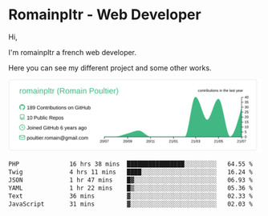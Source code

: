 # Romainpltr - Web Developer

Hi,

I'm romainpltr a french web developer.

Here you can see my different project and some other works.



[![](https://raw.githubusercontent.com/romainpltr/romainpltr/master/profile-summary-card-output/vue/0-profile-details.svg)](https://github.com/vn7n24fzkq/github-profile-summary-cards)

<!--START_SECTION:waka-->

```text
PHP              16 hrs 38 mins  ████████████████░░░░░░░░░   64.55 %
Twig             4 hrs 11 mins   ████░░░░░░░░░░░░░░░░░░░░░   16.24 %
JSON             1 hr 47 mins    █▓░░░░░░░░░░░░░░░░░░░░░░░   06.93 %
YAML             1 hr 22 mins    █▒░░░░░░░░░░░░░░░░░░░░░░░   05.36 %
Text             36 mins         ▓░░░░░░░░░░░░░░░░░░░░░░░░   02.33 %
JavaScript       31 mins         ▓░░░░░░░░░░░░░░░░░░░░░░░░   02.03 %
```

<!--END_SECTION:waka-->
